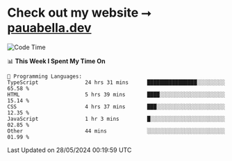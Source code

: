 # Check out my website ⭢ [pauabella.dev](https://pauabella.dev)

<!--START_SECTION:waka-->
![Code Time](http://img.shields.io/badge/Code%20Time-3%2C389%20hrs%2040%20mins-blue)

📊 **This Week I Spent My Time On** 

```text
💬 Programming Languages: 
TypeScript               24 hrs 31 mins      ████████████████░░░░░░░░░   65.58 % 
HTML                     5 hrs 39 mins       ████░░░░░░░░░░░░░░░░░░░░░   15.14 % 
CSS                      4 hrs 37 mins       ███░░░░░░░░░░░░░░░░░░░░░░   12.35 % 
JavaScript               1 hr 3 mins         █░░░░░░░░░░░░░░░░░░░░░░░░   02.85 % 
Other                    44 mins             ░░░░░░░░░░░░░░░░░░░░░░░░░   01.99 % 
```


 Last Updated on 28/05/2024 00:19:59 UTC
<!--END_SECTION:waka-->
